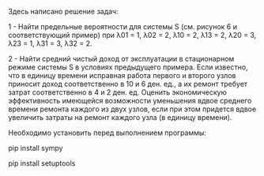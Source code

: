 Здесь написано решение задач:

1 - Найти предельные вероятности для системы S (см. рисунок 6 и соответствующий пример) при λ01 = 1, λ02 = 2, λ10 = 2, λ13 = 2, λ20 = 3, λ23 = 1, λ31 = 3, λ32 = 2.

2 - Найти средний чистый доход от эксплуатации в стационарном режиме системы S в условиях предыдущего примера. Если известно, что в единицу времени исправная работа первого и второго узлов приносит доход соответственно в 10 и 6 ден. ед., а их ремонт требует затрат соответственно в 4 и 2 ден. ед. Оценить экономическую эффективность имеющейся возможности уменьшения вдвое среднего времени ремонта каждого из двух узлов, если при этом придется вдвое увеличить затраты на ремонт каждого узла (в единицу времени).

Необходимо установить перед выполнением программы:

pip install sympy

pip install setuptools
